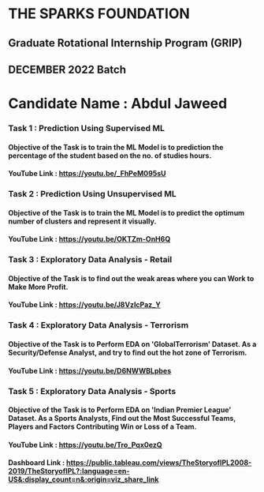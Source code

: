 # THE SPARKS FOUNDATION
## Graduate Rotational Internship Program (GRIP)
## DECEMBER 2022 Batch
# Candidate Name : Abdul Jaweed

### Task 1 : Prediction Using Supervised ML 

#### Objective of the Task is to train the ML Model is to prediction the percentage of the student based on the no. of studies hours.

#### YouTube Link : https://youtu.be/_FhPeM095sU

### Task 2 : Prediction Using Unsupervised ML 

#### Objective of the Task is to train the ML Model is to predict the optimum number of clusters and represent it visually.

#### YouTube Link : https://youtu.be/OKTZm-OnH6Q

### Task 3 : Exploratory Data Analysis - Retail

#### Objective of the Task is to find out the weak areas where you can Work to Make More Profit.

#### YouTube Link : https://youtu.be/J8VzIcPaz_Y

### Task 4 : Exploratory Data Analysis - Terrorism

#### Objective of the Task is to Perform EDA on  'GlobalTerrorism' Dataset.  As a Security/Defense Analyst, and try to find out the hot zone of Terrorism.

#### YouTube Link : https://youtu.be/D6NWWBLpbes

### Task 5 : Exploratory Data Analysis - Sports

#### Objective of the Task is to Perform EDA on  'Indian Premier League' Dataset.  As a Sports Analysts, Find out the Most Successful Teams, Players and Factors Contributing Win or Loss of a Team.

#### YouTube Link : https://youtu.be/Tro_Pqx0ezQ

#### Dashboard Link : https://public.tableau.com/views/TheStoryofIPL2008-2019/TheStoryofIPL?:language=en-US&:display_count=n&:origin=viz_share_link